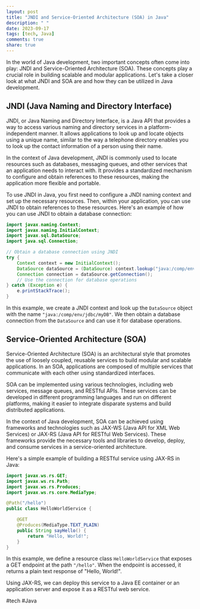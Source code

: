 ```yaml
---
layout: post
title: "JNDI and Service-Oriented Architecture (SOA) in Java"
description: " "
date: 2023-09-17
tags: [tech, Java]
comments: true
share: true
---
```


In the world of Java development, two important concepts often come into play: JNDI and Service-Oriented Architecture (SOA). These concepts play a crucial role in building scalable and modular applications. Let's take a closer look at what JNDI and SOA are and how they can be utilized in Java development.

## JNDI (Java Naming and Directory Interface)

JNDI, or Java Naming and Directory Interface, is a Java API that provides a way to access various naming and directory services in a platform-independent manner. It allows applications to look up and locate objects using a unique name, similar to the way a telephone directory enables you to look up the contact information of a person using their name.

In the context of Java development, JNDI is commonly used to locate resources such as databases, messaging queues, and other services that an application needs to interact with. It provides a standardized mechanism to configure and obtain references to these resources, making the application more flexible and portable.

To use JNDI in Java, you first need to configure a JNDI naming context and set up the necessary resources. Then, within your application, you can use JNDI to obtain references to these resources. Here's an example of how you can use JNDI to obtain a database connection:

```java
import javax.naming.Context;
import javax.naming.InitialContext;
import javax.sql.DataSource;
import java.sql.Connection;

// Obtain a database connection using JNDI
try {
    Context context = new InitialContext();
    DataSource dataSource = (DataSource) context.lookup("java:/comp/env/jdbc/myDB");
    Connection connection = dataSource.getConnection();
    // Use the connection for database operations
} catch (Exception e) {
    e.printStackTrace();
}
```

In this example, we create a JNDI context and look up the `DataSource` object with the name `"java:/comp/env/jdbc/myDB"`. We then obtain a database connection from the `DataSource` and can use it for database operations.

## Service-Oriented Architecture (SOA)

Service-Oriented Architecture (SOA) is an architectural style that promotes the use of loosely coupled, reusable services to build modular and scalable applications. In an SOA, applications are composed of multiple services that communicate with each other using standardized interfaces.

SOA can be implemented using various technologies, including web services, message queues, and RESTful APIs. These services can be developed in different programming languages and run on different platforms, making it easier to integrate disparate systems and build distributed applications.

In the context of Java development, SOA can be achieved using frameworks and technologies such as JAX-WS (Java API for XML Web Services) or JAX-RS (Java API for RESTful Web Services). These frameworks provide the necessary tools and libraries to develop, deploy, and consume services in a service-oriented architecture.

Here's a simple example of building a RESTful service using JAX-RS in Java:

```java
import javax.ws.rs.GET;
import javax.ws.rs.Path;
import javax.ws.rs.Produces;
import javax.ws.rs.core.MediaType;

@Path("/hello")
public class HelloWorldService {

    @GET
    @Produces(MediaType.TEXT_PLAIN)
    public String sayHello() {
        return "Hello, World!";
    }
}
```

In this example, we define a resource class `HelloWorldService` that exposes a GET endpoint at the path `"/hello"`. When the endpoint is accessed, it returns a plain text response of "Hello, World!".

Using JAX-RS, we can deploy this service to a Java EE container or an application server and expose it as a RESTful web service.

#tech #Java